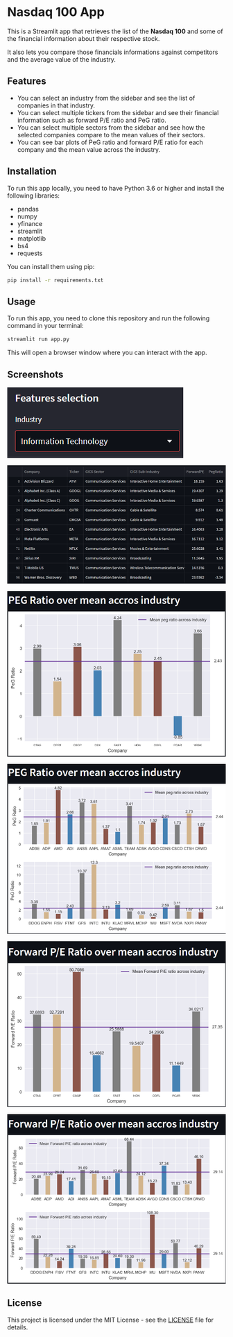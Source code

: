 # Nasdaq 100 App

This is a Streamlit app that retrieves the list of the **Nasdaq 100** and some of the financial information about their respective stock.

It also lets you compare those financials informations against competitors and the average value of the industry.

## Features

- You can select an industry from the sidebar and see the list of companies in that industry.
- You can select multiple tickers from the sidebar and see their financial information such as forward P/E ratio and PeG ratio.
- You can select multiple sectors from the sidebar and see how the selected companies compare to the mean values of their sectors.
- You can see bar plots of PeG ratio and forward P/E ratio for each company and the mean value across the industry.

## Installation

To run this app locally, you need to have Python 3.6 or higher and install the following libraries:

- pandas
- numpy
- yfinance
- streamlit
- matplotlib
- bs4
- requests

You can install them using pip:

```bash
pip install -r requirements.txt
```

## Usage

To run this app, you need to clone this repository and run the following command in your terminal:

```bash
streamlit run app.py
```

This will open a browser window where you can interact with the app.

## Screenshots

![Industry selection](/IMG/Industry_selection.png)

![dataframe](/IMG/dataframe.png)

![peg](/IMG/peg.png)

![Wide peg](/IMG/peg_wide.png)

![Forward PE](/IMG/ForwardPE.png)

![wide forward PE](/IMG/Forward_PE_wide.png)

## License

This project is licensed under the MIT License - see the [LICENSE](LICENSE) file for details.